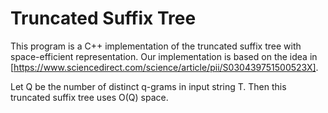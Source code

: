 
# Truncated Suffix Tree

This program is a C++ implementation of the truncated suffix tree with space-efficient representation. 
Our implementation is based on the idea in [https://www.sciencedirect.com/science/article/pii/S030439751500523X].

Let Q be the number of distinct q-grams in input string T.
Then this truncated suffix tree uses O(Q) space. 

